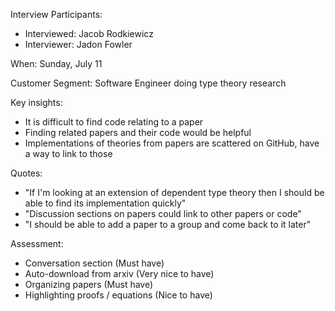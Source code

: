 Interview Participants:
- Interviewed: Jacob Rodkiewicz
- Interviewer: Jadon Fowler
  
When: Sunday, July 11

Customer Segment:
Software Engineer doing type theory research

Key insights:
- It is difficult to find code relating to a paper
- Finding related papers and their code would be helpful
- Implementations of theories from papers are scattered on GitHub, have a way to link to those

Quotes:
- "If I'm looking at an extension of dependent type theory then I should be able to find its implementation quickly"
- "Discussion sections on papers could link to other papers or code"
- "I should be able to add a paper to a group and come back to it later"

Assessment:
- Conversation section (Must have)
- Auto-download from arxiv (Very nice to have)
- Organizing papers (Must have)
- Highlighting proofs / equations (Nice to have)
